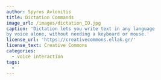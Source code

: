 ```yaml
---
author: Spyros Avlonitis
title: Dictation Commands
image_url: /images/dictation_IO.jpg
caption: 'Dictation lets you write text in any language
by voice alone, without needing a keyboard or mouse.'
license_url: 'https://creativecommons.ellak.gr/'
license_text: Creative Commons
categories:
  - voice interaction
tags:
  - 
---
```

